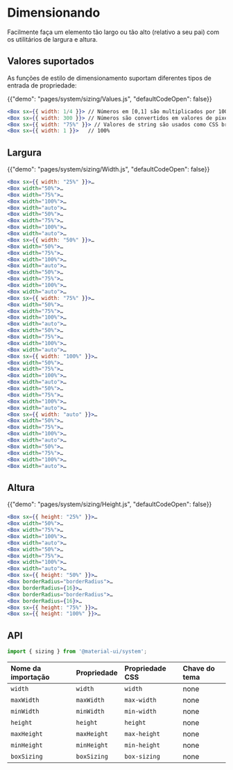 # Dimensionando

<p class="description">Facilmente faça um elemento tão largo ou tão alto (relativo a seu pai) com os utilitários de largura e altura.</p>

## Valores suportados

As funções de estilo de dimensionamento suportam diferentes tipos de entrada de propriedade:

{{"demo": "pages/system/sizing/Values.js", "defaultCodeOpen": false}}

```jsx
<Box sx={{ width: 1/4 }}> // Números em [0,1] são multiplicados por 100 e convertido em % valores.
<Box sx={{ width: 300 }}> // Números são convertidos em valores de pixel.
<Box sx={{ width: "75%" }}> // Valores de string são usados como CSS bruto.
<Box sx={{ width: 1 }}>   // 100%
```

## Largura

{{"demo": "pages/system/sizing/Width.js", "defaultCodeOpen": false}}

```jsx
<Box sx={{ width: "25%" }}>…
<Box width="50%">…
<Box width="75%">…
<Box width="100%">…
<Box width="auto">…
<Box width="50%">…
<Box width="75%">…
<Box width="100%">…
<Box width="auto">…
<Box sx={{ width: "50%" }}>…
<Box width="50%">…
<Box width="75%">…
<Box width="100%">…
<Box width="auto">…
<Box width="50%">…
<Box width="75%">…
<Box width="100%">…
<Box width="auto">…
<Box sx={{ width: "75%" }}>…
<Box width="50%">…
<Box width="75%">…
<Box width="100%">…
<Box width="auto">…
<Box width="50%">…
<Box width="75%">…
<Box width="100%">…
<Box width="auto">…
<Box sx={{ width: "100%" }}>…
<Box width="50%">…
<Box width="75%">…
<Box width="100%">…
<Box width="auto">…
<Box width="50%">…
<Box width="75%">…
<Box width="100%">…
<Box width="auto">…
<Box sx={{ width: "auto" }}>…
<Box width="50%">…
<Box width="75%">…
<Box width="100%">…
<Box width="auto">…
<Box width="50%">…
<Box width="75%">…
<Box width="100%">…
<Box width="auto">…
```

## Altura

{{"demo": "pages/system/sizing/Height.js", "defaultCodeOpen": false}}

```jsx
<Box sx={{ height: "25%" }}>…
<Box width="50%">…
<Box width="75%">…
<Box width="100%">…
<Box width="auto">…
<Box width="50%">…
<Box width="75%">…
<Box width="100%">…
<Box width="auto">…
<Box sx={{ height: "50%" }}>…
<Box borderRadius="borderRadius">…
<Box borderRadius={16}>…
<Box borderRadius="borderRadius">…
<Box borderRadius={16}>…
<Box sx={{ height: "75%" }}>…
<Box sx={{ height: "100%" }}>…
```

## API

```js
import { sizing } from '@material-ui/system';
```

| Nome da importação | Propriedade | Propriedade CSS | Chave do tema |
|:------------------ |:----------- |:--------------- |:------------- |
| `width`            | `width`     | `width`         | none          |
| `maxWidth`         | `maxWidth`  | `max-width`     | none          |
| `minWidth`         | `minWidth`  | `min-width`     | none          |
| `height`           | `height`    | `height`        | none          |
| `maxHeight`        | `maxHeight` | `max-height`    | none          |
| `minHeight`        | `minHeight` | `min-height`    | none          |
| `boxSizing`        | `boxSizing` | `box-sizing`    | none          |
